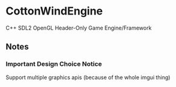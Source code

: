# CottonWindEngine
C++ SDL2 OpenGL Header-Only Game Engine/Framework
## Notes
### Important Design Choice Notice
Support multiple graphics apis (because of the whole imgui thing)